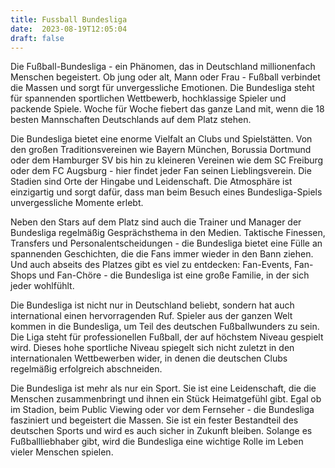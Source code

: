 ```yaml
---
title: Fussball Bundesliga
date:  2023-08-19T12:05:04
draft: false
---
```


Die Fußball-Bundesliga - ein Phänomen, das in Deutschland millionenfach Menschen begeistert. Ob jung oder alt, Mann oder Frau - Fußball verbindet die Massen und sorgt für unvergessliche Emotionen. Die Bundesliga steht für spannenden sportlichen Wettbewerb, hochklassige Spieler und packende Spiele. Woche für Woche fiebert das ganze Land mit, wenn die 18 besten Mannschaften Deutschlands auf dem Platz stehen.

Die Bundesliga bietet eine enorme Vielfalt an Clubs und Spielstätten. Von den großen Traditionsvereinen wie Bayern München, Borussia Dortmund oder dem Hamburger SV bis hin zu kleineren Vereinen wie dem SC Freiburg oder dem FC Augsburg - hier findet jeder Fan seinen Lieblingsverein. Die Stadien sind Orte der Hingabe und Leidenschaft. Die Atmosphäre ist einzigartig und sorgt dafür, dass man beim Besuch eines Bundesliga-Spiels unvergessliche Momente erlebt.

Neben den Stars auf dem Platz sind auch die Trainer und Manager der Bundesliga regelmäßig Gesprächsthema in den Medien. Taktische Finessen, Transfers und Personalentscheidungen - die Bundesliga bietet eine Fülle an spannenden Geschichten, die die Fans immer wieder in den Bann ziehen. Und auch abseits des Platzes gibt es viel zu entdecken: Fan-Events, Fan-Shops und Fan-Chöre - die Bundesliga ist eine große Familie, in der sich jeder wohlfühlt.

Die Bundesliga ist nicht nur in Deutschland beliebt, sondern hat auch international einen hervorragenden Ruf. Spieler aus der ganzen Welt kommen in die Bundesliga, um Teil des deutschen Fußballwunders zu sein. Die Liga steht für professionellen Fußball, der auf höchstem Niveau gespielt wird. Dieses hohe sportliche Niveau spiegelt sich nicht zuletzt in den internationalen Wettbewerben wider, in denen die deutschen Clubs regelmäßig erfolgreich abschneiden.

Die Bundesliga ist mehr als nur ein Sport. Sie ist eine Leidenschaft, die die Menschen zusammenbringt und ihnen ein Stück Heimatgefühl gibt. Egal ob im Stadion, beim Public Viewing oder vor dem Fernseher - die Bundesliga fasziniert und begeistert die Massen. Sie ist ein fester Bestandteil des deutschen Sports und wird es auch sicher in Zukunft bleiben. Solange es Fußballliebhaber gibt, wird die Bundesliga eine wichtige Rolle im Leben vieler Menschen spielen.